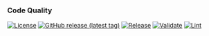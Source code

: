 ### Code Quality
[![License](https://img.shields.io/github/license/geekcell/terraform-aws-s3-access-log-bucket)](https://github.com/geekcell/terraform-aws-s3-access-log-bucket/blob/master/LICENSE)
[![GitHub release (latest tag)](https://img.shields.io/github/v/release/geekcell/terraform-aws-s3-access-log-bucket?logo=github&sort=semver)](https://github.com/geekcell/terraform-aws-s3-access-log-bucket/releases)
[![Release](https://github.com/geekcell/terraform-aws-s3-access-log-bucket/actions/workflows/release.yaml/badge.svg)](https://github.com/geekcell/terraform-aws-s3-access-log-bucket/actions/workflows/release.yaml)
[![Validate](https://github.com/geekcell/terraform-aws-s3-access-log-bucket/actions/workflows/validate.yaml/badge.svg)](https://github.com/geekcell/terraform-aws-s3-access-log-bucket/actions/workflows/validate.yaml)
[![Lint](https://github.com/geekcell/terraform-aws-s3-access-log-bucket/actions/workflows/linter.yaml/badge.svg)](https://github.com/geekcell/terraform-aws-s3-access-log-bucket/actions/workflows/linter.yaml)

<!--
Comment in if Bridgecrew is configured

### Security
[![Infrastructure Tests](https://www.bridgecrew.cloud/badges/github/geekcell/terraform-aws-s3-access-log-bucket/general)](https://www.bridgecrew.cloud/link/badge?vcs=github&fullRepo=geekcell%2Fterraform-aws-s3-access-log-bucket&benchmark=INFRASTRUCTURE+SECURITY)

#### Cloud
[![Infrastructure Tests](https://www.bridgecrew.cloud/badges/github/geekcell/terraform-aws-s3-access-log-bucket/cis_aws)](https://www.bridgecrew.cloud/link/badge?vcs=github&fullRepo=geekcell%2Fterraform-aws-s3-access-log-bucket&benchmark=CIS+AWS+V1.2)
[![Infrastructure Tests](https://www.bridgecrew.cloud/badges/github/geekcell/terraform-aws-s3-access-log-bucket/cis_aws_13)](https://www.bridgecrew.cloud/link/badge?vcs=github&fullRepo=geekcell%2Fterraform-aws-s3-access-log-bucket&benchmark=CIS+AWS+V1.3)
[![Infrastructure Tests](https://www.bridgecrew.cloud/badges/github/geekcell/terraform-aws-s3-access-log-bucket/cis_azure)](https://www.bridgecrew.cloud/link/badge?vcs=github&fullRepo=geekcell%2Fterraform-aws-s3-access-log-bucket&benchmark=CIS+AZURE+V1.1)
[![Infrastructure Tests](https://www.bridgecrew.cloud/badges/github/geekcell/terraform-aws-s3-access-log-bucket/cis_azure_13)](https://www.bridgecrew.cloud/link/badge?vcs=github&fullRepo=geekcell%2Fterraform-aws-s3-access-log-bucket&benchmark=CIS+AZURE+V1.3)
[![Infrastructure Tests](https://www.bridgecrew.cloud/badges/github/geekcell/terraform-aws-s3-access-log-bucket/cis_gcp)](https://www.bridgecrew.cloud/link/badge?vcs=github&fullRepo=geekcell%2Fterraform-aws-s3-access-log-bucket&benchmark=CIS+GCP+V1.1)

##### Container
[![Infrastructure Tests](https://www.bridgecrew.cloud/badges/github/geekcell/terraform-aws-s3-access-log-bucket/cis_kubernetes_16)](https://www.bridgecrew.cloud/link/badge?vcs=github&fullRepo=geekcell%2Fterraform-aws-s3-access-log-bucket&benchmark=CIS+KUBERNETES+V1.6)
[![Infrastructure Tests](https://www.bridgecrew.cloud/badges/github/geekcell/terraform-aws-s3-access-log-bucket/cis_eks_11)](https://www.bridgecrew.cloud/link/badge?vcs=github&fullRepo=geekcell%2Fterraform-aws-s3-access-log-bucket&benchmark=CIS+EKS+V1.1)
[![Infrastructure Tests](https://www.bridgecrew.cloud/badges/github/geekcell/terraform-aws-s3-access-log-bucket/cis_gke_11)](https://www.bridgecrew.cloud/link/badge?vcs=github&fullRepo=geekcell%2Fterraform-aws-s3-access-log-bucket&benchmark=CIS+GKE+V1.1)
[![Infrastructure Tests](https://www.bridgecrew.cloud/badges/github/geekcell/terraform-aws-s3-access-log-bucket/cis_kubernetes)](https://www.bridgecrew.cloud/link/badge?vcs=github&fullRepo=geekcell%2Fterraform-aws-s3-access-log-bucket&benchmark=CIS+KUBERNETES+V1.5)

#### Data protection
[![Infrastructure Tests](https://www.bridgecrew.cloud/badges/github/geekcell/terraform-aws-s3-access-log-bucket/soc2)](https://www.bridgecrew.cloud/link/badge?vcs=github&fullRepo=geekcell%2Fterraform-aws-s3-access-log-bucket&benchmark=SOC2)
[![Infrastructure Tests](https://www.bridgecrew.cloud/badges/github/geekcell/terraform-aws-s3-access-log-bucket/pci)](https://www.bridgecrew.cloud/link/badge?vcs=github&fullRepo=geekcell%2Fterraform-aws-s3-access-log-bucket&benchmark=PCI-DSS+V3.2)
[![Infrastructure Tests](https://www.bridgecrew.cloud/badges/github/geekcell/terraform-aws-s3-access-log-bucket/pci_dss_v321)](https://www.bridgecrew.cloud/link/badge?vcs=github&fullRepo=geekcell%2Fterraform-aws-s3-access-log-bucket&benchmark=PCI-DSS+V3.2.1)
[![Infrastructure Tests](https://www.bridgecrew.cloud/badges/github/geekcell/terraform-aws-s3-access-log-bucket/iso)](https://www.bridgecrew.cloud/link/badge?vcs=github&fullRepo=geekcell%2Fterraform-aws-s3-access-log-bucket&benchmark=ISO27001)
[![Infrastructure Tests](https://www.bridgecrew.cloud/badges/github/geekcell/terraform-aws-s3-access-log-bucket/nist)](https://www.bridgecrew.cloud/link/badge?vcs=github&fullRepo=geekcell%2Fterraform-aws-s3-access-log-bucket&benchmark=NIST-800-53)
[![Infrastructure Tests](https://www.bridgecrew.cloud/badges/github/geekcell/terraform-aws-s3-access-log-bucket/hipaa)](https://www.bridgecrew.cloud/link/badge?vcs=github&fullRepo=geekcell%2Fterraform-aws-s3-access-log-bucket&benchmark=HIPAA)
[![Infrastructure Tests](https://www.bridgecrew.cloud/badges/github/geekcell/terraform-aws-s3-access-log-bucket/fedramp_moderate)](https://www.bridgecrew.cloud/link/badge?vcs=github&fullRepo=geekcell%2Fterraform-aws-s3-access-log-bucket&benchmark=FEDRAMP+%28MODERATE%29)

-->
